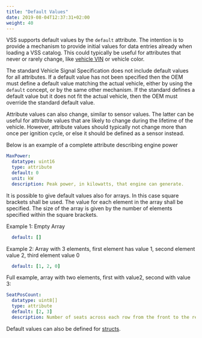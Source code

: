 ```yaml
---
title: "Default Values"
date: 2019-08-04T12:37:31+02:00
weight: 40
---
```


VSS supports default values by the `default` attribute.
The intention is to provide a mechanism to provide initial values for data entries already when loading a VSS catalog.
This could typically be useful for attributes that never or rarely change, like [vehicle VIN](https://en.wikipedia.org/wiki/Vehicle_identification_number) or vehicle color.

The standard Vehicle Signal Specification does not include default values for all attributes.
If a default value has not been specified then the OEM must define a default value matching the actual vehicle,
either by using the `default` concept, or by the same other mechanism.
If the standard defines a default value but it does not fit the actual vehicle,
then the OEM must override the standard default value.

Attribute values can also change, similar to sensor values.
The latter can be useful for attribute values that are likely to change during the lifetime of the vehicle.
However, attribute values should typically not change more than once per ignition cycle,
or else it should be defined as a sensor instead.

Below is an example of a complete attribute describing engine power

```yaml
MaxPower:
  datatype: uint16
  type: attribute
  default: 0
  unit: kW
  description: Peak power, in kilowatts, that engine can generate.
```

It is possible to give default values also for arrays. In this case square brackets shall be used. The value for each element in the array shall be specified. The size of the array is given by the number of elements specified within the square brackets.

Example 1: Empty Array

```yaml
  default: []
```

Example 2: Array with 3 elements, first element has value 1, second element value 2, third element value 0

```yaml
  default: [1, 2, 0]
```

Full example, array with two elements, first with value2, second with value 3:

```yaml
SeatPosCount:
  datatype: uint8[]
  type: attribute
  default: [2, 3]
  description: Number of seats across each row from the front to the rear
```

Default values can also be defined for [structs](/vehicle_signal_specification/rule_set/data_entry/data_types_struct/).
